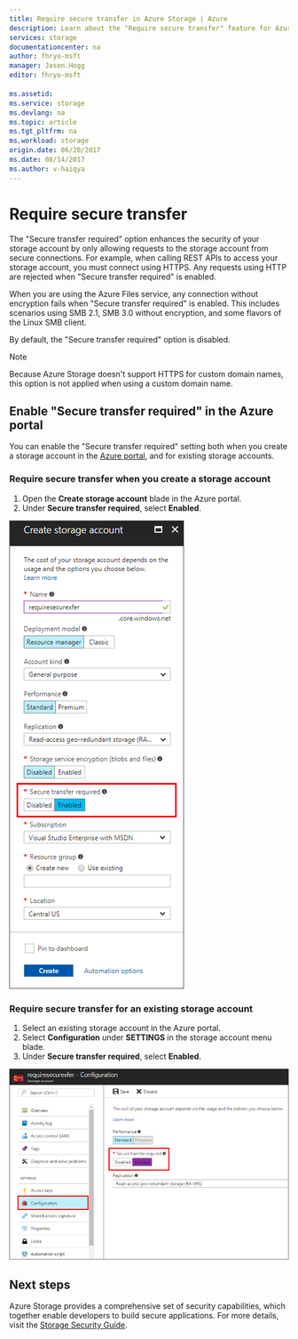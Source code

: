 ```yaml
---
title: Require secure transfer in Azure Storage | Azure
description: Learn about the "Require secure transfer" feature for Azure Storage, and how to enable it.
services: storage
documentationcenter: na
author: fhryo-msft
manager: Jason.Hogg
editor: fhryo-msft

ms.assetid:
ms.service: storage
ms.devlang: na
ms.topic: article
ms.tgt_pltfrm: na
ms.workload: storage
origin.date: 06/20/2017
ms.date: 08/14/2017
ms.author: v-haiqya
---
```

# Require secure transfer

The "Secure transfer required" option enhances the security of your storage account by only allowing requests to the storage account from secure connections. For example, when calling REST APIs to access your storage account, you must connect using HTTPS. Any requests using HTTP are rejected when "Secure transfer required" is enabled.

When you are using the Azure Files service, any connection without encryption fails when "Secure transfer required" is enabled. This includes scenarios using SMB 2.1, SMB 3.0 without encryption, and some flavors of the Linux SMB client. 

By default, the "Secure transfer required" option is disabled.

> [!NOTE]
> Because Azure Storage doesn't support HTTPS for custom domain names, this option is not applied when using a custom domain name.

## Enable "Secure transfer required" in the Azure portal

You can enable the "Secure transfer required" setting both when you create a storage account in the [Azure portal](https://portal.azure.cn), and for existing storage accounts.

### Require secure transfer when you create a storage account

1. Open the **Create storage account** blade in the Azure portal.
1. Under **Secure transfer required**, select **Enabled**.

  ![screenshot](./media/storage-require-secure-transfer/secure_transfer_field_in_portal_en_1.png)

### Require secure transfer for an existing storage account

1. Select an existing storage account in the Azure portal.
1. Select **Configuration** under **SETTINGS** in the storage account menu blade.
1. Under **Secure transfer required**, select **Enabled**.

  ![screenshot](./media/storage-require-secure-transfer/secure_transfer_field_in_portal_en_2.png)

## Next steps
Azure Storage provides a comprehensive set of security capabilities, which together enable developers to build secure applications. For more details, visit the [Storage Security Guide](storage-security-guide.md).